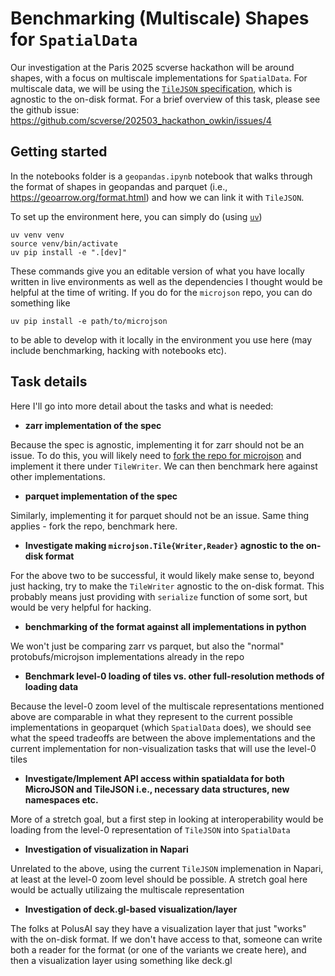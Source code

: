 # Benchmarking (Multiscale) Shapes for `SpatialData`

Our investigation at the Paris 2025 scverse hackathon will be around shapes, with a focus on multiscale implementations for `SpatialData`.  For multiscale data, we will be using the [`TileJSON` specification](https://polusai.github.io/microjson/tiling/), which is agnostic to the on-disk format.  For a brief overview of this task, please see the github issue: https://github.com/scverse/202503_hackathon_owkin/issues/4

## Getting started

In the notebooks folder is a `geopandas.ipynb` notebook that walks through the format of shapes in geopandas and parquet (i.e., https://geoarrow.org/format.html) and how we can link it with `TileJSON`. 

To set up the environment here, you can simply do (using [`uv`](https://github.com/astral-sh/uv))

```
uv venv venv
source venv/bin/activate
uv pip install -e ".[dev]"
```

These commands give you an editable version of what you have locally written in live environments as well as the dependencies I thought would be helpful at the time of writing.  If you do for the `microjson` repo, you can do something like

```
uv pip install -e path/to/microjson
```

to be able to develop with it locally in the environment you use here (may include benchmarking, hacking with notebooks etc).


## Task details

Here I'll go into more detail about the tasks and what is needed:

- **zarr implementation of the spec**

Because the spec is agnostic, implementing it for zarr should not be an issue. To do this, you will likely need to [fork the repo for microjson](https://github.com/polusai/microjson) and implement it there under `TileWriter`.  We can then benchmark here against other implementations.

- **parquet implementation of the spec**
      
Similarly, implementing it for parquet should not be an issue.  Same thing applies - fork the repo, benchmark here.

- **Investigate making `microjson.Tile{Writer,Reader}` agnostic to the on-disk format**
      
For the above two to be successful, it would likely make sense to, beyond just hacking, try to make the `TileWriter` agnostic to the on-disk format.  This probably means just providing with `serialize` function of some sort, but would be very helpful for hacking.

- **benchmarking of the format against all implementations in python**
      
We won't just be comparing zarr vs parquet, but also the "normal" protobufs/microjson implementations already in the repo
      
- **Benchmark level-0 loading of tiles vs. other full-resolution methods of loading data**
      
Because the level-0 zoom level of the multiscale representations mentioned above are comparable in what they represent to the current possible implementations in geoparquet (which `SpatialData` does), we should see what the speed tradeoffs are between the above implementations and the current implementation for non-visualization tasks that will use the level-0 tiles
      
- **Investigate/Implement API access within spatialdata for both MicroJSON and TileJSON i.e., necessary data structures, new namespaces etc.**

More of a stretch goal, but a first step in looking at interoperability would be loading from the level-0 representation of `TileJSON` into `SpatialData`
      
- **Investigation of visualization in Napari**
      
Unrelated to the above, using the current `TileJSON` implemenation in Napari, at least at the level-0 zoom level should be possible.  A stretch goal here would be actually utilizaing the multiscale representation
      
- **Investigation of deck.gl-based visualization/layer**
      
The folks at PolusAI say they have a visualization layer that just "works" with the on-disk format.  If we don't have access to that, someone can write both a reader for the format (or one of the variants we create here), and then a visualization layer using something like deck.gl
      
